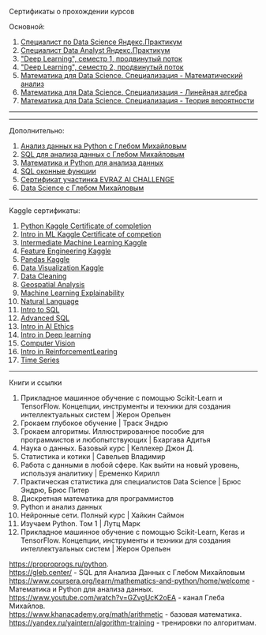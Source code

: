 Сертификаты о прохождении курсов

Основной:

1. [Специалист по Data Science Яндекс.Практикум](https://github.com/ArtyKrafty/Data_science_projects/blob/main/certificates/%D0%90%D1%80%D1%82%D1%91%D0%BC%20%D0%A1%D0%BE%D0%BB%D0%BE%D0%BC%D0%BA%D0%BE_20212DS00766.pdf)
2. [Специалист Data Analyst Яндекс.Практикум](https://github.com/ArtyKrafty/Data_science_projects/blob/main/certificates/%D0%90%D1%80%D1%82%D1%91%D0%BC%20%D0%A1%D0%BE%D0%BB%D0%BE%D0%BC%D0%BA%D0%BE_20222DA00025.pdf)
3. ["Deep Learning", семестр 1, продвинутый поток]()
4. ["Deep Learning", семестр 2, продвинутый поток]()
5. [Математика для Data Science. Специализация - Математический анализ](https://github.com/ArtyKrafty/Data_science_projects/blob/main/certificates/stepik-certificate-94351-7952c43.pdf)
6. [Математика для Data Science. Специализация - Линейная алгебра](https://github.com/ArtyKrafty/Data_science_projects/blob/main/certificates/stepik-certificate-96146-0a222bf.pdf)
7. [Математика для Data Science. Специализация - Теория вероятности](https://github.com/ArtyKrafty/Data_science_projects/blob/main/certificates/stepik-certificate-98107-59643f2.pdf)




---
---
Дополнительно:

1. [Анализ данных на Python c Глебом Михайловым](https://github.com/ArtyKrafty/Data_science_projects/blob/main/certificates/python.pdf)
2. [SQL для анализа данных с Глебом Михайловым](https://github.com/ArtyKrafty/Data_science_projects/blob/main/certificates/sql.pdf)
3. [Математика и Python для анализа данных](https://github.com/ArtyKrafty/Data_science_projects/blob/main/certificates/Math_and_linear.pdf)
4. [SQL оконные функции](https://github.com/ArtyKrafty/Data_science_projects/blob/main/certificates/sql_window.pdf)
5. [Сертификат участинка EVRAZ AI CHALLENGE](https://github.com/ArtyKrafty/Data_science_projects/blob/main/certificates/artysolomko@gmail.com.pdf)
6. [Data Science c Глебом Михайловым](https://github.com/ArtyKrafty/Data_science_projects/blob/main/certificates/stepik-certificate-113596-5f342aa.pdf)


---
Kaggle сертификаты:  

1. [Python Kaggle Certificate of completion](https://github.com/ArtyKrafty/Data_science_projects/blob/main/certificates/Kaggle/Artem%20Solomko%20-%20Python.png)
2. [Intro in ML Kaggle Certificate of competion](https://github.com/ArtyKrafty/Data_science_projects/blob/main/certificates/Kaggle/Artem%20Solomko%20-%20Intro%20to%20Machine%20Learning.png)
3. [Intermediate Machine Learning Kaggle](https://github.com/ArtyKrafty/Data_science_projects/blob/main/certificates/Kaggle/Artem%20Solomko%20-%20Intermediate%20Machine%20Learning.png)
4. [Feature Engineering Kaggle](https://github.com/ArtyKrafty/Data_science_projects/blob/main/certificates/Kaggle/Artem%20Solomko%20-%20Feature%20Engineering.png)
5. [Pandas Kaggle](https://github.com/ArtyKrafty/Data_science_projects/blob/main/certificates/Kaggle/Artem%20Solomko%20-%20Pandas.png)
6. [Data Visualization Kaggle](https://github.com/ArtyKrafty/Data_science_projects/blob/main/certificates/Kaggle/Artem%20Solomko%20-%20Data%20Visualization.png)
7. [Data Cleaning](https://github.com/ArtyKrafty/Data_science_projects/blob/main/certificates/Kaggle/Artem%20Solomko%20-%20Data%20Cleaning.png)
8. [Geospatial Analysis](https://github.com/ArtyKrafty/Data_science_projects/blob/main/certificates/Kaggle/Artem%20Solomko%20-%20Geospatial%20Analysis.png)
9. [Machine Learning Explainability](https://github.com/ArtyKrafty/Data_science_projects/blob/main/certificates/Kaggle/Artem%20Solomko%20-%20Machine%20Learning%20Explainability.png)
10. [Natural Language](https://github.com/ArtyKrafty/Data_science_projects/blob/main/certificates/Kaggle/Artem%20Solomko%20-%20Natural%20Language%20Processing.png)
11. [Intro to SQL](https://github.com/ArtyKrafty/Data_science_projects/blob/main/certificates/Kaggle/Artem%20Solomko%20-%20Intro%20to%20SQL.png)
12. [Advanced SQL](https://github.com/ArtyKrafty/Data_science_projects/blob/main/certificates/Kaggle/Artem%20Solomko%20-%20Advanced%20SQL.png)
13. [Intro in AI Ethics](https://github.com/ArtyKrafty/Data_science_projects/blob/main/certificates/Kaggle/Artem%20Solomko%20-%20Intro%20to%20AI%20Ethics.png)
14. [Intro in Deep learning](https://github.com/ArtyKrafty/Data_science_projects/blob/main/certificates/Kaggle/Artem%20Solomko%20-%20Intro%20to%20Deep%20Learning.png)
15. [Computer Vision](https://github.com/ArtyKrafty/Data_science_projects/blob/main/certificates/Kaggle/Artem%20Solomko%20-%20Computer%20Vision.png)
16. [Intro in ReinforcementLearing](https://github.com/ArtyKrafty/Data_science_projects/blob/main/certificates/Kaggle/Artem%20Solomko%20-%20Intro%20to%20Game%20AI%20and%20Reinforcement%20Learning.png)
17. [Time Series](https://github.com/ArtyKrafty/Data_science_projects/blob/main/certificates/Kaggle/Artem%20Solomko%20-%20Time%20Series.png)

___

Книги и ссылки

01. Прикладное машинное обучение с помощью Scikit-Learn и TensorFlow. Концепции, инструменты и техники для создания интеллектуальных систем | Жерон Орельен
02. Грокаем глубокое обучение | Траск Эндрю
03. Грокаем алгоритмы. Иллюстрированное пособие для программистов и любопытствующих | Бхаргава Адитья
04. Наука о данных. Базовый курс | Келлехер Джон Д.
05. Статистика и котики | Савельев Владимир
06. Работа с данными в любой сфере. Как выйти на новый уровень, используя аналитику | Еременко Кирилл
07. Практическая статистика для специалистов Data Science | Брюс Эндрю, Брюс Питер
08. Дискретная математика для программистов
09. Python и анализ данных
10. Нейронные сети. Полный курс | Хайкин Саймон
11. Изучаем Python. Том 1 | Лутц Марк
12. Прикладное машинное обучение с помощью Scikit-Learn, Keras и TensorFlow. Концепции, инструменты и техники для создания интеллектуальных систем | Жерон Орельен

https://proproprogs.ru/python.  
https://gleb.center/ - SQL для Анализа Данных с Глебом Михайловым  
https://www.coursera.org/learn/mathematics-and-python/home/welcome - Математика и Python для анализа данных. 
https://www.youtube.com/watch?v=GZvgUcK2oEA - канал Глеба Михайлов.   
https://www.khanacademy.org/math/arithmetic - базовая математика.   
https://yandex.ru/yaintern/algorithm-training - тренировки по алгоритмам.   


